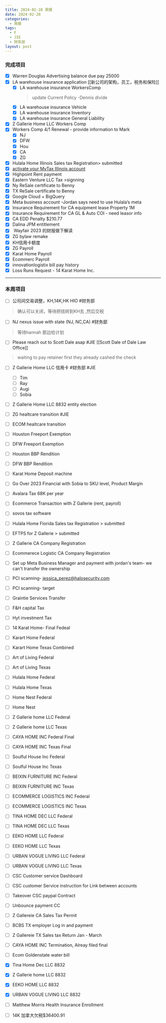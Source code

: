 ```yaml
---
title: 2024-02-28 周报
date: 2024-02-28
categories:
  - 周报
tags:
  - F
  - JIE
  - 财务部
layout: post
---
```

### 完成项目  

- [x] Warren Douglas Advertising balance due pay 25000
- [x] LA warehouse insurance application  [[新公司的架构，员工，税务和保险]]
	- [x] LA warehouse insurance WorkersComp
		> update Current Policy  -Dennis
		> divide 
	- [x] LA warehouse insurance Vehicle
	- [x] LA warehouse insurance Inventory
	- [x] LA warehouse insurance General Liability
- [x] Z Gallerie Home LLC Workers Comp
- [x] Workers Comp 4/1 Renewal - provide information to Mark
	- [x] NJ
	- [x] DFW
	- [x] Hou
	- [x] CA
	- [x] ZG
- [x] Hulala Home Illinois Sales tax Registration> submitted
- [x] [activate your MyTax Illinois account](https://mytax.illinois.gov/)
- [x] Highpoint Rent payment
- [x] Eastern Venture LLC Tax >signning
- [x] Ny ReSale certificate to Benny
- [x] TX ReSale certificate to Benny
- [x] Google Cloud + BigQuery
- [x] Meta business account -Jordan says need to use Hulala‘s meta
- [x] Insurance Requirement for CA equipment lease Property 1M
- [x] Insurance Requirement for CA GL & Auto COI  - need leasor info
- [x] CA EDD Penalty $210.77
- [x] Dalina JPM entitlement
- [x]  Wayfair 2023 的财报做下解读
- [x] ZG bylaw remake
- [x] KH信用卡额度
- [x] ZG Payroll
- [x] Karat Home Payroll
- [x] Ecommerc Payroll
- [x] innovationlogistix bill pay history
- [x] Loss Runs Request - 14 Karat Home Inc.
---
### 本周项目


- [ ] 公司间交易调整，KH,14K,HK HIO #财务部 
> 确认可以关闭，等待把钱转到KH去 ,然后交税
- [ ] NJ nexus issue with state (NJ, NC,CA)  #财务部 
> 等待hannah 那边给计划  
- [ ] Please reach out to Scott Dale asap #JIE    [[Scott Dale of Dale Law Office]]    
> waiting to pay retainer first
> they already cashed the check
- [ ] Z Gallerie Home LLC 信用卡 #财务部 #JIE 
	- [ ] Tim
	- [ ] Ray
	- [ ] Augi
	- [ ] Sobia
- [ ] Z Gallerie Home LLC 8832 entity election
- [ ] ZG healtcare transition  #JIE 
- [ ] ECOM  healtcare transition 
- [ ] Houston Freeport Exemption
- [ ] DFW Freeport Exemption
- [ ] Houston BBP Rendition
- [ ] DFW BBP Rendition
- [ ] Karat Home Deposit machine
- [ ] Go Over 2023 Financial with Sobia to SKU level, Product Margin
- [ ] Avalara Tax 68K per year
- [ ] Ecommerce Transaction with Z Gallerie (rent, payroll)
- [ ] sovos tax software 
- [ ] Hulala Home Florida Sales tax Registration  > submitted
- [ ] EFTPS for Z Gallerie  > submitted
- [ ] Z Gallerie CA Company Registration
- [ ] Ecommerece Logistic CA Company Registration
- [ ] Set up Meta Business Manager and payment with jordan's team- we can't transfer the ownership 
- [ ] PCI scanning- jessica_perez@halosecurity.com
- [ ] PCI scanning- target
- [ ] Graintie Services Transfer
- [ ] F&H capital Tax
- [ ] Hyt investment Tax
- [ ] 14 Karat Home- Final Fedeal
- [ ] Karart Home Federal
- [ ] Karart Home Texas Combined
- [ ] Art of Living Federal
- [ ] Art of Living Texas
- [ ] Hulala Home Federal
- [ ] Hulala Home Texas
- [ ] Home Nest Federal
- [ ] Home Nest
- [ ] Z Gallerie home LLC Federal
- [ ] Z Gallerie home LLC  Texas
- [ ] CAYA HOME INC Federal Final
- [ ] CAYA HOME INC Texas Final
- [ ] Soulful House Inc Federal
- [ ] Soulful House Inc Texas
- [ ] BEIXIN FURNITURE INC Federal
- [ ] BEIXIN FURNITURE INC Texas
- [ ] ECOMMERCE LOGISTICS INC Federal
- [ ] ECOMMERCE LOGISTICS INC Texas
- [ ] TINA HOME DEC LLC Federal
- [ ] TINA HOME DEC LLC Texas
- [ ] EEKO HOME LLC Federal
- [ ] EEKO HOME LLC Texas
- [ ] URBAN VOGUE LIVING LLC Federal
- [ ] URBAN VOGUE LIVING LLC Texas
- [ ] CSC Customer service Dashboard
- [ ] CSC customer Service instruction for Link between accounts
- [ ] Takeover CSC paypal Contract
- [ ] Unbounce payment CC
- [ ] Z Gallereie CA Sales Tax Permit
- [ ] BCBS TX employer Log in and payment
- [ ] Z Gallereie TX Sales tax Return Jan - March
- [ ] CAYA HOME INC Termination, Alreay filed final
- [ ] Ecom Goldenstate water bill
- [x] Tina Home Dec LLC  8832
- [x] Z Gallerie home LLC 8832
- [x] EEKO HOME LLC 8832
- [x] URBAN VOGUE LIVING LLC 8832
- [ ] Matthew Morris Health Insurance Enrollment
- [ ] 14K 加拿大欠税$36400.91



















































































































































































































































